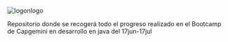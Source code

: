 
![logonlogo](https://github.com/MGP-71/Bootcamp-Capgemini/assets/149084230/af68a60c-093d-45a7-bc71-5a321d511332)


Repositorio donde se recogerá todo el progreso realizado en el Bootcamp de Capgemini en desarrollo en java del 17jun-17jul
